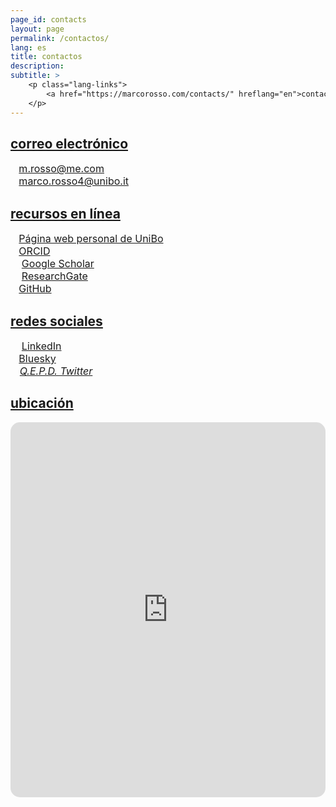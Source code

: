 ```yaml
---
page_id: contacts
layout: page
permalink: /contactos/
lang: es
title: contactos
description:
subtitle: >
    <p class="lang-links">
        <a href="https://marcorosso.com/contacts/" hreflang="en">contacts</a>&nbsp;|&nbsp;<a href="https://marcorosso.com/it/contatti/" hreflang="it">contatti</a>
    </p>
---
```


<!-- e-mail -->
<!-- Section title toggle link with Font Awesome icons -->
<div class="projects">
  <a id="toggle-content-1" href="javascript:void(0);" onclick="toggleVisibility('content-1')">
    <h2 class="category"><i class="fa-solid fa-chevron-down fa-2xs"></i> correo electrónico </h2>
  </a>
</div>

<!-- e-mail section show by default -->
<div id="content-1" style="display: block;">
    <div>
        <span style="font-size:12pt;">&thinsp;&#8202;<i class="fa-regular fa-envelope" style="color:var(--global-theme-color); vertical-align: middle; line-height: 1;"></i>&nbsp;&nbsp;<a href="mailto:m.rosso@me.com">m.rosso@me.com</a> </span>
    </div>
    <div>
        <span style="font-size:12pt;">&thinsp;&#8202;<i class="fa-solid fa-envelope" style="color:var(--global-theme-color); vertical-align: middle; line-height: 1;"></i>&nbsp;&nbsp;<a href="mailto:marco.rosso4@unibo.it">marco.rosso4@unibo.it</a> </span>
    </div>
<!--  style="color:var(--global-text-color);" -->
</div>
<!-- end -->

<!-- online resources -->
<!-- Section title toggle link with Font Awesome icons -->
<div class="projects">
  <a id="toggle-content-2" href="javascript:void(0);" onclick="toggleVisibility('content-2')">
    <h2 class="category"><i class="fa-solid fa-chevron-down fa-2xs"></i> recursos en línea </h2>
  </a>
</div>

<!-- online resources section show by default -->
<div id="content-2" style="display: block;">
    <div>
        <span style="font-size:12pt;">&thinsp;&#8202;<i class="fa-solid fa-landmark" style="color:var(--global-theme-color); vertical-align: middle; line-height: 1;"></i>&nbsp;&nbsp;<a href="https://www.unibo.it/sitoweb/marco.rosso4/en">Página web personal de UniBo</a> </span>
    </div>
    <div>
        <span style="font-size:12pt;">&thinsp;&#8202;<i class="ai ai-orcid" style="color:var(--global-theme-color); vertical-align: middle; line-height: 1;"></i>&nbsp;&nbsp;<a href="https://orcid.org/{{ site.orcid_id }}">ORCID</a> </span>
    </div>
    <div>
        <span style="font-size:12pt;">&thinsp;&#8202;<i class="ai ai-google-scholar" style="color:var(--global-theme-color); vertical-align: middle; line-height: 1;"></i>&nbsp;&nbsp;&nbsp;<a href="https://scholar.google.com/citations?user={{ site.scholar_userid }}">Google Scholar</a> </span>
    </div>
    <div>
        <span style="font-size:12pt;">&thinsp;&#8202;<i class="ai ai-researchgate" style="color:var(--global-theme-color); vertical-align: middle; line-height: 1;"></i>&nbsp;&nbsp;&nbsp;<a href="https://www.researchgate.net/profile/{{site.research_gate_profile}}/">ResearchGate</a> </span>
    </div>
    <div>
        <span style="font-size:12pt;">&thinsp;&#8202;<i class="fa-brands fa-github" style="color:var(--global-theme-color); vertical-align: middle; line-height: 1;"></i>&nbsp;&nbsp;<a href="https://github.com/{{ site.github_username }}">GitHub</a> </span>
    </div>
</div>
<!-- end -->

<!-- social networks -->
<!-- Section title toggle link with Font Awesome icons -->
<div class="projects">
  <a id="toggle-content-3" href="javascript:void(0);" onclick="toggleVisibility('content-3')">
    <h2 class="category"><i class="fa-solid fa-chevron-down fa-2xs"></i> redes sociales </h2>
  </a>
</div>

<!-- social networks section show by default -->
<div id="content-3" style="display: block;">
    <div>
        <span style="font-size:12pt;">&thinsp;&#8202;<i class="fa-brands fa-linkedin" style="color:var(--global-theme-color); vertical-align: middle; line-height: 1;"></i>&nbsp;&nbsp;&nbsp;<a href="https://www.linkedin.com/in/{{ site.linkedin_username }}">LinkedIn</a> </span>
    </div>
    <div>
        <span style="font-size:12pt;">&thinsp;&#8202;<i class="fa-brands fa-bluesky" style="color:var(--global-theme-color); vertical-align: middle; line-height: 1;"></i>&nbsp;&nbsp;<a href="https://bsky.app/profile/{{ site.bluesky_url }}">Bluesky</a> </span>
    </div>
    <div>
        <span style="font-size:12pt;">&thinsp;&#8202;<i class="fa-brands fa-x-twitter" style="color:var(--global-theme-color); vertical-align: middle; line-height: 1;"></i>&nbsp;&nbsp;&#8202;<a href="https://x.com/{{ site.x_username }}"><i>Q.E.P.D. Twitter</i></a> </span>
    </div>
</div>
<!-- end -->

<!-- location -->
<!-- Section title toggle link with Font Awesome icons -->
<div class="projects">
  <a id="toggle-content-4" href="javascript:void(0);" onclick="toggleVisibility('content-4')">
    <h2 class="category"><i class="fa-solid fa-chevron-down fa-2xs"></i> ubicación </h2>
  </a>
</div>

<!-- location section show by default -->
<div id="content-4" style="display: block;">
    <div style="display: flex; justify-content: center;">
      <iframe src="https://www.google.com/maps/embed?pb=!1m18!1m12!1m3!1d5691.752434268042!2d11.352124100000001!3d44.4972031!2m3!1f0!2f0!3f0!3m2!1i1024!2i768!4f13.1!3m3!1m2!1s0x477fd4bb0ed9d74f%3A0x851bdc6a12c818e2!2sFaculty%20of%20Economics%20-%20University%20of%20Bologna!5e0!3m2!1ses!2sit!4v1745048654188!5m2!1ses!2sit" width="800" height="600" style="border:0; border-radius: 15px;" allowfullscreen="" loading="lazy" referrerpolicy="no-referrer-when-downgrade"></iframe>
    </div>
</div>
<!-- end -->

<!-- Inline script -->
<script>
  // Toggle the visibility of the sections
  function toggleVisibility(id) {
    var content = document.getElementById(id);
    var toggleButton = document.getElementById('toggle-' + id).querySelector('i');
    
    if (content.style.display === "none") {
      content.style.display = "block";
      toggleButton.className = "fa-solid fa-chevron-down fa-2xs"; // Change to down icon
    } else {
      content.style.display = "none";
      toggleButton.className = "fa-solid fa-chevron-right fa-2xs"; // Change to right icon
    }
  }
</script>

<style>
  div.b {
    margin-top: 5px;
  }
</style>

